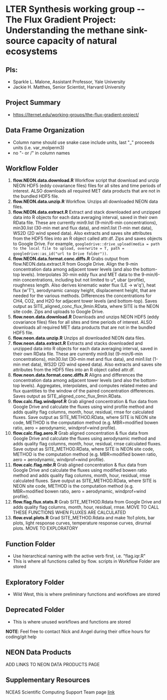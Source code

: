 # LTER Synthesis working group -- The Flux Gradient Project: Understanding the methane sink-source capacity of natural ecosystems


## PIs: 

- Sparkle L. Malone, Assistant Professor, Yale University
- Jackie H. Matthes, Senior Scientist, Harvard University


## Project Summary

- https://lternet.edu/working-groups/the-flux-gradient-project/

## Data Frame Organization
- Column name should use snake case include units, last "_" proceeds units (i.e. var_molperm3)
- no "- or /" in column names

## Workflow Folder

1. **flow.NEON.data.download.R** Workflow script that download and unzip NEON HDF5 (eddy covariance files) files for all sites and time periods of interest. ALSO downloads all required MET data products that are not in the bundled HDF5 file.
2. **flow.NEON.data.unzip.R** Workflow. Unzips all downloaded NEON data files.
3. **flow.NEON.data.extract.R** Extract and stack downloaded and unzipped data into R objects for each data averaging interval, saved in their own RData file. These are currently min9.list (9-min/6-min concentrations), min30.list (30-min met and flux data), and min1.list (1-min met data), WS2D (2D wind speed data). Also extracts and saves site attributes from the HDF5 files into an R object called attr.df. Zips and saves objects to Google Drive. For example, `googledrive::drive_upload(media = path to the local file to upload, overwrite = T, path = googledrive::as_id("url to Drive folder"))`.
4. **flow.NEON.data.format.conc.diffs.R** Grabs output from flow.NEON.data.extract.R from Google Drive. Align the 9-min concentration data among adjacent tower levels (and also the bottom-top levels). Interpolates 30-min eddy flux and MET data to the 9-min/6-min concentrations, including but not limited to u*, ubar (profile), roughness length. Also derives kinematic water flux (LE -> w'q'), heat flux (w'T'), aerodynamic canopy height, displacement height, that are needed for the various methods. Differences the concentrations for CH4, CO2, and H2O for adjacent tower levels (and bottom-top). Saves output as SITE_aligned_conc_flux_9min.RData, where SITE is the NEON site code. Zips and uploads to Google Drive.
1. **flow.neon.data.download.R** Downloads and unzips NEON HDF5 (eddy covariance files) files for all sites and time periods of interest. ALSO downloads all required MET data products that are not in the bundled HDF5 file.
2. **flow.neon.data.unzip.R** Unzips all downloaded NEON data files.
3. **flow.neon.data.extract.R** Extracts and stacks downloaded and unzipped data into R objects for each data averaging interval, saved in their own RData file. These are currently min9.list (9-min/6-min concentrations), min30.list (30-min met and flux data), and min1.list (1-min met data), WS2D (2D wind speed data). Also extracts and saves site attributes from the HDF5 files into an R object called attr.df.
4. **flow.neon.data.format.conc.diffs.R** Aligns and differences the concentration data among adjacent tower levels (and also the bottom-top levels). Aggregates, interpolates, and computes related meteo and flux quantities to the window of the paired concentration differences. Saves output as SITE_aligned_conc_flux_9min.RData.
5. **flow.calc.flag.windprof.R** Grab aligned concentration & flux data from Google Drive and calculate the fluxes using wind profile method and adds quality flag columns, month, hour, residual, rmse for calculated fluxes. Save output as SITE_METHOD.RData, where SITE is NEON site code, METHOD is the computation method (e.g. MBR=modified bowen ratio, aero = aerodynamic, windprof=wind profile).
6. **flow.calc.flag.aero.R** Grab aligned concentration & flux data from Google Drive and calculate the fluxes using aerodynamic method and adds quality flag columns, month, hour, residual, rmse calculated fluxes. Save output as SITE_METHOD.RData, where SITE is NEON site code, METHOD is the computation method (e.g. MBR=modified bowen ratio, aero = aerodynamic, windprof=wind profile).
7. **flow.calc.flag.mbr.R** Grab aligned concentration & flux data from Google Drive and calculate the fluxes using modified bowen ratio method and adds quality flag columns, month, hour, residual, rmse calculated fluxes. Save output as SITE_METHOD.RData, where SITE is NEON site code, METHOD is the computation method (e.g. MBR=modified bowen ratio, aero = aerodynamic, windprof=wind profile).
8. **flow.flag.flux.stats.R** Grab SITE_METHOD.Rdata from Google Drive and adds quality flag columns, month, hour, residual, rmse. MOVE TO CALL THESE FUNCTIONS WHEN FLUXES ARE CALCULATED
9. **flow.eval.plots.R** Grad SITE_METHOD.Rdata and make 1to1 plots, bar plots, light response curves, temperature response curves, dirurnal plots. MOVE TO EXPLORATORY 

## Function Folder
- Use hierarchical naming with the active verb first, i.e. "flag.iqr.R"
- This is where all functions called by flow. scripts in Workflow Folder are stored

## Exploratory Folder
- Wild West, this is where preliminary functions and workflows are stored

## Deprecated Folder
- This is where unused workflows and functions are stored

**NOTE**: Feel free to contact Nick and Angel during their office hours for coding/git help

## NEON Data Products
ADD LINKS TO NEON DATA PRODUCTS PAGE

## Supplementary Resources

NCEAS Scientific Computing Support Team page [link](https://nceas.github.io/scicomp.github.io)
